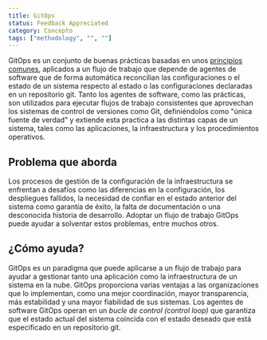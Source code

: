 ```yaml
---
title: GitOps
status: Feedback Appreciated
category: Concepto
tags: ["methodology", "", ""]
---
```


GitOps es un conjunto de buenas prácticas basadas en unos [principios comunes](https://opengitops.dev/),
aplicados a un flujo de trabajo que depende de agentes de software que
de forma automática reconcilian las configuraciones o el estado de un sistema respecto al estado o las configuraciones declaradas en un repositorio git.
Tanto los agentes de software, como las prácticas, son utilizados para ejecutar flujos de trabajo consistentes que
aprovechan los sistemas de control de versiones como Git, definiéndolos como "única fuente de verdad" y
extiende esta practica a las distintas capas de un sistema, tales como las aplicaciones, la infraestructura y los procedimientos operativos.

## Problema que aborda

Los procesos de gestión de la configuración de la infraestructura se enfrentan a desafíos
como las diferencias en la configuración, los despliegues fallidos, la necesidad de confiar en el estado anterior del sistema como garantía de éxito,
la falta de documentación o una desconocida historia de desarrollo.
Adoptar un flujo de trabajo GitOps puede ayudar a solventar estos problemas, entre muchos otros.

## ¿Cómo ayuda?

GitOps es un paradigma que puede aplicarse a un flujo de trabajo
para ayudar a gestionar tanto una aplicación como la infraestructura de un sistema en la nube.
GitOps proporciona varias ventajas a las organizaciones
que lo implementan, como una mejor coordinación, mayor transparencia, más estabilidad y una mayor fiabilidad de sus sistemas.
Los agentes de software GitOps operan en un *bucle de control (control loop)* que garantiza que el estado actual del sistema coincida
con el estado deseado que está especificado en un repositorio git.
